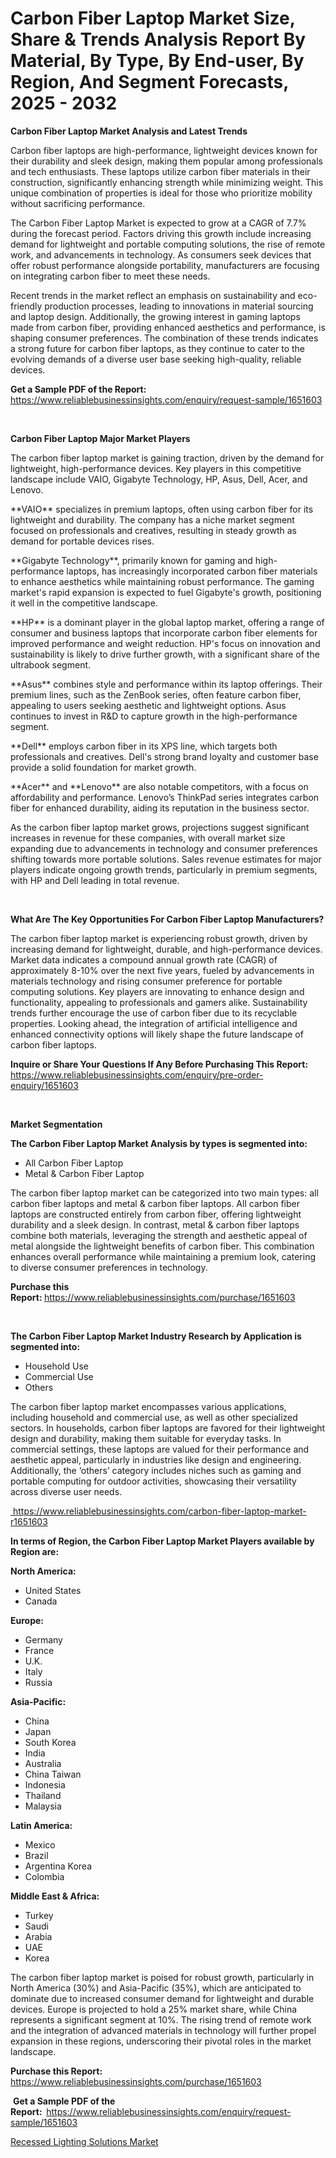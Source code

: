 <p><h1>Carbon Fiber Laptop Market Size, Share & Trends Analysis Report By Material, By Type, By End-user, By Region, And Segment Forecasts, 2025 - 2032</h1></p><p><strong>Carbon Fiber Laptop Market Analysis and Latest Trends</strong></p>
<p><p>Carbon fiber laptops are high-performance, lightweight devices known for their durability and sleek design, making them popular among professionals and tech enthusiasts. These laptops utilize carbon fiber materials in their construction, significantly enhancing strength while minimizing weight. This unique combination of properties is ideal for those who prioritize mobility without sacrificing performance.</p><p>The Carbon Fiber Laptop Market is expected to grow at a CAGR of 7.7% during the forecast period. Factors driving this growth include increasing demand for lightweight and portable computing solutions, the rise of remote work, and advancements in technology. As consumers seek devices that offer robust performance alongside portability, manufacturers are focusing on integrating carbon fiber to meet these needs.</p><p>Recent trends in the market reflect an emphasis on sustainability and eco-friendly production processes, leading to innovations in material sourcing and laptop design. Additionally, the growing interest in gaming laptops made from carbon fiber, providing enhanced aesthetics and performance, is shaping consumer preferences. The combination of these trends indicates a strong future for carbon fiber laptops, as they continue to cater to the evolving demands of a diverse user base seeking high-quality, reliable devices.</p></p>
<p><strong>Get a Sample PDF of the Report:&nbsp;</strong> <a href="https://www.reliablebusinessinsights.com/enquiry/request-sample/1651603?utm_campaign=2234&utm_medium=2&utm_source=Github&utm_content=ia&utm_term=06022025&utm_id=carbon-fiber-laptop">https://www.reliablebusinessinsights.com/enquiry/request-sample/1651603</a></p>
<p>&nbsp;</p>
<p><strong>Carbon Fiber Laptop Major Market Players</strong></p>
<p><p>The carbon fiber laptop market is gaining traction, driven by the demand for lightweight, high-performance devices. Key players in this competitive landscape include VAIO, Gigabyte Technology, HP, Asus, Dell, Acer, and Lenovo.</p><p>**VAIO** specializes in premium laptops, often using carbon fiber for its lightweight and durability. The company has a niche market segment focused on professionals and creatives, resulting in steady growth as demand for portable devices rises.</p><p>**Gigabyte Technology**, primarily known for gaming and high-performance laptops, has increasingly incorporated carbon fiber materials to enhance aesthetics while maintaining robust performance. The gaming market's rapid expansion is expected to fuel Gigabyte's growth, positioning it well in the competitive landscape.</p><p>**HP** is a dominant player in the global laptop market, offering a range of consumer and business laptops that incorporate carbon fiber elements for improved performance and weight reduction. HP's focus on innovation and sustainability is likely to drive further growth, with a significant share of the ultrabook segment.</p><p>**Asus** combines style and performance within its laptop offerings. Their premium lines, such as the ZenBook series, often feature carbon fiber, appealing to users seeking aesthetic and lightweight options. Asus continues to invest in R&D to capture growth in the high-performance segment.</p><p>**Dell** employs carbon fiber in its XPS line, which targets both professionals and creatives. Dell's strong brand loyalty and customer base provide a solid foundation for market growth.</p><p>**Acer** and **Lenovo** are also notable competitors, with a focus on affordability and performance. Lenovo’s ThinkPad series integrates carbon fiber for enhanced durability, aiding its reputation in the business sector.</p><p>As the carbon fiber laptop market grows, projections suggest significant increases in revenue for these companies, with overall market size expanding due to advancements in technology and consumer preferences shifting towards more portable solutions. Sales revenue estimates for major players indicate ongoing growth trends, particularly in premium segments, with HP and Dell leading in total revenue.</p></p>
<p>&nbsp;</p>
<p><strong>What Are The Key Opportunities For Carbon Fiber Laptop Manufacturers?</strong></p>
<p><p>The carbon fiber laptop market is experiencing robust growth, driven by increasing demand for lightweight, durable, and high-performance devices. Market data indicates a compound annual growth rate (CAGR) of approximately 8-10% over the next five years, fueled by advancements in materials technology and rising consumer preference for portable computing solutions. Key players are innovating to enhance design and functionality, appealing to professionals and gamers alike. Sustainability trends further encourage the use of carbon fiber due to its recyclable properties. Looking ahead, the integration of artificial intelligence and enhanced connectivity options will likely shape the future landscape of carbon fiber laptops.</p></p>
<p><strong>Inquire or Share Your Questions If Any Before Purchasing This Report:</strong> <a href="https://www.reliablebusinessinsights.com/enquiry/pre-order-enquiry/1651603?utm_campaign=2234&utm_medium=2&utm_source=Github&utm_content=ia&utm_term=06022025&utm_id=carbon-fiber-laptop">https://www.reliablebusinessinsights.com/enquiry/pre-order-enquiry/1651603</a></p>
<p>&nbsp;</p>
<p><strong>Market Segmentation</strong></p>
<p><strong>The Carbon Fiber Laptop Market Analysis by types is segmented into:</strong></p>
<p><ul><li>All Carbon Fiber Laptop</li><li>Metal & Carbon Fiber Laptop</li></ul></p>
<p><p>The carbon fiber laptop market can be categorized into two main types: all carbon fiber laptops and metal & carbon fiber laptops. All carbon fiber laptops are constructed entirely from carbon fiber, offering lightweight durability and a sleek design. In contrast, metal & carbon fiber laptops combine both materials, leveraging the strength and aesthetic appeal of metal alongside the lightweight benefits of carbon fiber. This combination enhances overall performance while maintaining a premium look, catering to diverse consumer preferences in technology.</p></p>
<p><strong>Purchase this Report:&nbsp;</strong><a href="https://www.reliablebusinessinsights.com/purchase/1651603?utm_campaign=2234&utm_medium=2&utm_source=Github&utm_content=ia&utm_term=06022025&utm_id=carbon-fiber-laptop">https://www.reliablebusinessinsights.com/purchase/1651603</a></p>
<p>&nbsp;</p>
<p><strong>The Carbon Fiber Laptop Market Industry Research by Application is segmented into:</strong></p>
<p><ul><li>Household Use</li><li>Commercial Use</li><li>Others</li></ul></p>
<p><p>The carbon fiber laptop market encompasses various applications, including household and commercial use, as well as other specialized sectors. In households, carbon fiber laptops are favored for their lightweight design and durability, making them suitable for everyday tasks. In commercial settings, these laptops are valued for their performance and aesthetic appeal, particularly in industries like design and engineering. Additionally, the ‘others’ category includes niches such as gaming and portable computing for outdoor activities, showcasing their versatility across diverse user needs.</p></p>
<p><a href="https://www.reliablebusinessinsights.com/carbon-fiber-laptop-market-r1651603?utm_campaign=2234&utm_medium=2&utm_source=Github&utm_content=ia&utm_term=06022025&utm_id=carbon-fiber-laptop">&nbsp;https://www.reliablebusinessinsights.com/carbon-fiber-laptop-market-r1651603</a></p>
<p><strong>In terms of Region, the Carbon Fiber Laptop Market Players available by Region are:</strong></p>
<p>
    <p> <strong> North America: </strong>
        <ul>
            <li>United States</li>
            <li>Canada</li>
        </ul>
        </p> 
    <p> <strong> Europe: </strong>
        <ul>
            <li>Germany</li>
            <li>France</li>
            <li>U.K.</li>
            <li>Italy</li>
            <li>Russia</li>
        </ul>
        </p> 
    <p> <strong> Asia-Pacific: </strong>
        <ul>
            <li>China</li>
            <li>Japan</li>
            <li>South Korea</li>
            <li>India</li>
            <li>Australia</li>
            <li>China Taiwan</li>
            <li>Indonesia</li>
            <li>Thailand</li>
            <li>Malaysia</li>
        </ul>
        </p> 
    <p> <strong> Latin America: </strong>
        <ul>
            <li>Mexico</li>
            <li>Brazil</li>
            <li>Argentina Korea</li>
            <li>Colombia</li>
        </ul>
        </p> 
    <p> <strong> Middle East & Africa: </strong>
        <ul>
            <li>Turkey</li>
            <li>Saudi</li>
            <li>Arabia</li>
            <li>UAE</li>
            <li>Korea</li>
        </ul>
    </p>
    </p>
<p><p>The carbon fiber laptop market is poised for robust growth, particularly in North America (30%) and Asia-Pacific (35%), which are anticipated to dominate due to increased consumer demand for lightweight and durable devices. Europe is projected to hold a 25% market share, while China represents a significant segment at 10%. The rising trend of remote work and the integration of advanced materials in technology will further propel expansion in these regions, underscoring their pivotal roles in the market landscape.</p></p>
<p><strong>Purchase this Report: </strong><a href="https://www.reliablebusinessinsights.com/purchase/1651603?utm_campaign=2234&utm_medium=2&utm_source=Github&utm_content=ia&utm_term=06022025&utm_id=carbon-fiber-laptop">https://www.reliablebusinessinsights.com/purchase/1651603</a></p>
<p>&nbsp;<strong>Get a Sample PDF of the Report:&nbsp;&nbsp;</strong><a href="https://www.reliablebusinessinsights.com/enquiry/request-sample/1651603?utm_campaign=2234&utm_medium=2&utm_source=Github&utm_content=ia&utm_term=06022025&utm_id=carbon-fiber-laptop">https://www.reliablebusinessinsights.com/enquiry/request-sample/1651603</a></p>
<p><strong></strong></p>
<p><p><a href="https://github.com/hillsmyung726/Market-Research-Report-List-1/blob/main/recessed-lighting-solutions-market.md?utm_campaign=2234&utm_medium=2&utm_source=Github&utm_content=ia&utm_term=06022025&utm_id=carbon-fiber-laptop">Recessed Lighting Solutions Market</a></p></p>
